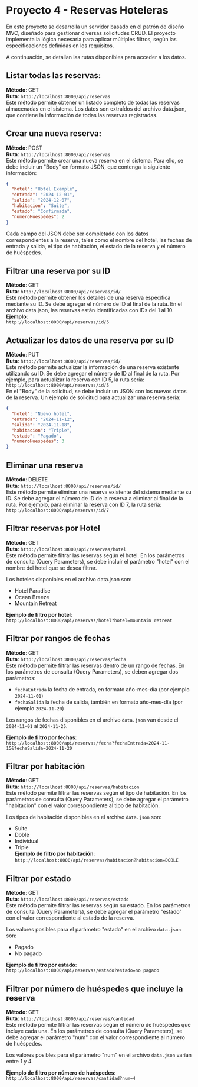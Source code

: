 # Proyecto 4 - Reservas Hoteleras

En este proyecto se desarrolla un servidor basado en el patrón de diseño MVC, diseñado para gestionar diversas solicitudes CRUD.
El proyecto implementa la lógica necesaria para aplicar múltiples filtros, según las especificaciones definidas en los requisitos.

A continuación, se detallan las rutas disponibles para acceder a los datos.

## Listar todas las reservas:
**Método**: GET  
**Ruta**: `http://localhost:8000/api/reservas`  
Este método permite obtener un listado completo de todas las reservas almacenadas en el sistema. Los datos son extraídos del archivo data.json, que contiene la información de todas las reservas registradas.


## Crear una nueva reserva:
**Método**: POST  
**Ruta**: `http://localhost:8000/api/reservas`  
Este método permite crear una nueva reserva en el sistema. Para ello, se debe incluir un "Body" en formato JSON, que contenga la siguiente información:
```json
{
  "hotel": "Hotel Example",
  "entrada": "2024-12-01",
  "salida": "2024-12-07",
  "habitacion": "Suite",
  "estado": "Confirmada",
  "numeroHuespedes": 2
}
```
Cada campo del JSON debe ser completado con los datos correspondientes a la reserva, tales como el nombre del hotel, las fechas de entrada y salida, el tipo de habitación, el estado de la reserva y el número de huéspedes.


## Filtrar una reserva por su ID
**Método**: GET  
**Ruta**: `http://localhost:8000/api/reservas/id/`  
Este método permite obtener los detalles de una reserva específica mediante su ID. Se debe agregar el número de ID al final de la ruta. En el archivo data.json, las reservas están identificadas con IDs del 1 al 10.  
**Ejemplo**:  
`http://localhost:8000/api/reservas/id/5`


## Actualizar los datos de una reserva por su ID
**Método**: PUT  
**Ruta**: `http://localhost:8000/api/reservas/id/`  
Este método permite actualizar la información de una reserva existente utilizando su ID. Se debe agregar el número de ID al final de la ruta. Por ejemplo, para actualizar la reserva con ID 5, la ruta sería:
`http://localhost:8000/api/reservas/id/5`  
En el "Body" de la solicitud, se debe incluir un JSON con los nuevos datos de la reserva. Un ejemplo de solicitud para actualizar una reserva sería:
```json
{
  "hotel": "Nuevo hotel",
  "entrada": "2024-11-12",
  "salida": "2024-11-18",
  "habitacion": "Triple",
  "estado": "Pagado",
  "numeroHuespedes": 3
}
```


## Eliminar una reserva
**Método**: DELETE  
**Ruta**: `http://localhost:8000/api/reservas/id/`  
Este método permite eliminar una reserva existente del sistema mediante su ID. Se debe agregar el número de ID de la reserva a eliminar al final de la ruta. Por ejemplo, para eliminar la reserva con ID 7, la ruta sería:
`http://localhost:8000/api/reservas/id/7`


## Filtrar reservas por Hotel
**Método**: GET  
**Ruta**: `http://localhost:8000/api/reservas/hotel`  
Este método permite filtrar las reservas según el hotel. En los parámetros de consulta (Query Parameters), se debe incluir el parámetro "hotel" con el nombre del hotel que se desea filtrar.

Los hoteles disponibles en el archivo data.json son:

- Hotel Paradise
- Ocean Breeze
- Mountain Retreat

**Ejemplo de filtro por hotel**:  
`http://localhost:8000/api/reservas/hotel?hotel=mountain retreat`


## Filtrar por rangos de fechas
**Método**: GET  
**Ruta**: `http://localhost:8000/api/reservas/fecha`  
Este método permite filtrar las reservas dentro de un rango de fechas. En los parámetros de consulta (Query Parameters), se deben agregar dos parámetros:
- `fechaEntrada` la fecha de entrada, en formato año-mes-día (por ejemplo `2024-11-01`)  
- `fechaSalida` la fecha de salida, también en formato año-mes-día (por ejemplo `2024-11-20`)  

Los rangos de fechas disponibles en el archivo  `data.json` van desde el `2024-11-01` al `2024-11-25`. 

**Ejemplo de filtro por fechas**:  
`http://localhost:8000/api/reservas/fecha?fechaEntrada=2024-11-15&fechaSalida=2024-11-20`


## Filtrar por habitación
**Método**: GET  
**Ruta**: `http://localhost:8000/api/reservas/habitacion`  
Este método permite filtrar las reservas según el tipo de habitación. En los parámetros de consulta (Query Parameters), se debe agregar el parámetro "habitacion" con el valor correspondiente al tipo de habitación.

Los tipos de habitación disponibles en el archivo `data.json` son:
- Suite  
- Doble  
- Individual  
- Triple  
**Ejemplo de filtro por habitación**:  
`http://localhost:8000/api/reservas/habitacion?habitacion=DOBLE`


## Filtrar por estado
**Método**: GET  
**Ruta**: `http://localhost:8000/api/reservas/estado`  
Este método permite filtrar las reservas según su estado. En los parámetros de consulta (Query Parameters), se debe agregar el parámetro "estado" con el valor correspondiente al estado de la reserva.

Los valores posibles para el parámetro "estado" en el archivo `data.json` son:
- Pagado  
- No pagado

**Ejemplo de filtro por estado**:  
`http://localhost:8000/api/reservas/estado?estado=no pagado`


## Filtrar por número de huéspedes que incluye la reserva
**Método**: GET  
**Ruta**: `http://localhost:8000/api/reservas/cantidad`  
Este método permite filtrar las reservas según el número de huéspedes que incluye cada una. En los parámetros de consulta (Query Parameters), se debe agregar el parámetro "num" con el valor correspondiente al número de huéspedes.

Los valores posibles para el parámetro "num" en el archivo `data.json` varían entre 1 y 4.

**Ejemplo de filtro por número de huéspedes**:  
`http://localhost:8000/api/reservas/cantidad?num=4`
